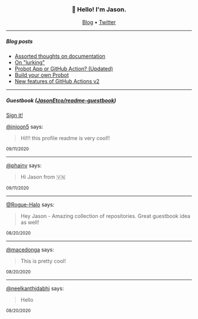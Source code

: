 <h3 align="center">👋 Hello! I'm Jason.</h3>

<p align="center">
  <a href="https://jasonet.co">Blog</a> •
  <a href="https://twitter.com/JasonEtco">Twitter</a>
</p>

---

##### Blog posts

<!--START_SECTION:posts-->
* [Assorted thoughts on documentation](https:&#x2F;&#x2F;jasonet.co&#x2F;posts&#x2F;thoughts-on-docs&#x2F;)
* [On &quot;lurking&quot;](https:&#x2F;&#x2F;jasonet.co&#x2F;posts&#x2F;on-lurking&#x2F;)
* [Probot App or GitHub Action? (Updated)](https:&#x2F;&#x2F;jasonet.co&#x2F;posts&#x2F;probot-app-or-github-action-v2&#x2F;)
* [Build your own Probot](https:&#x2F;&#x2F;jasonet.co&#x2F;posts&#x2F;build-your-own-probot&#x2F;)
* [New features of GitHub Actions v2](https:&#x2F;&#x2F;jasonet.co&#x2F;posts&#x2F;new-features-of-github-actions&#x2F;)
<!--END_SECTION:posts-->

---

##### Guestbook ([JasonEtco/readme-guestbook](https://github.com/JasonEtco/readme-guestbook))

<a href="https://readme-guestbook.now.sh">Sign it!</a>

<!--START_SECTION:guestbook-->
[@injoon5](https://github.com/injoon5) says:

> Hi!!!
this profile readme is very cool!!

<sup>09/11/2020</sup>


---

[@phainv](https://github.com/phainv) says:

> Hi Jason from 🇻🇳

<sup>09/11/2020</sup>


---

[@Rogue-Halo](https://github.com/Rogue-Halo) says:

> Hey Jason - Amazing collection of repositories. Great guestbook idea as well!

<sup>08/20/2020</sup>


---

[@macedonga](https://github.com/macedonga) says:

> This is pretty cool!

<sup>08/20/2020</sup>


---

[@neelkanthjdabhi](https://github.com/neelkanthjdabhi) says:

> Hello

<sup>08/20/2020</sup>

<!--END_SECTION:guestbook-->
<!--GUESTBOOK_LIST [{"name":"injoon5","message":"Hi!!!\nthis profile readme is very cool!!","date":"09/11/2020"},{"name":"phainv","message":"Hi Jason from 🇻🇳","date":"09/11/2020"},{"name":"Rogue-Halo","message":"Hey Jason - Amazing collection of repositories. Great guestbook idea as well!","date":"08/20/2020"},{"name":"macedonga","message":"This is pretty cool!","date":"08/20/2020"},{"name":"neelkanthjdabhi","message":"Hello","date":"08/20/2020"}]-->
